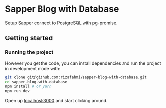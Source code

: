 # Sapper Blog with Database

Setup Sapper connect to PostgreSQL with pg-promise.

## Getting started



### Running the project

However you get the code, you can install dependencies and run the project in development mode with:

```bash
git clone git@github.com:rizafahmi/sapper-blog-with-database.git
cd sapper-blog-with-database
npm install # or yarn
npm run dev
```

Open up [localhost:3000](http://localhost:3000) and start clicking around.

